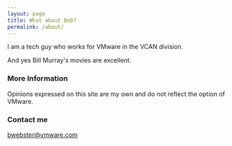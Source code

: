 ```yaml
---
layout: page
title: What about Bob?
permalink: /about/
---
```


I am a tech guy who works for VMware in the VCAN division.

And yes Bill Murray's movies are excellent.

### More Information

Opinions expressed on this site are my own and do not reflect the option of VMware.


### Contact me

[bwebster@vmware.com](mailto:bwebster@vmware.com)
